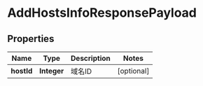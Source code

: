 
# AddHostsInfoResponsePayload

## Properties
Name | Type | Description | Notes
------------ | ------------- | ------------- | -------------
**hostId** | **Integer** | 域名ID |  [optional]




